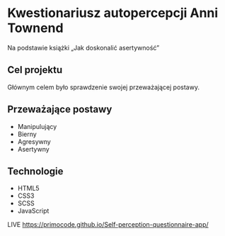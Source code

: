 # Kwestionariusz autopercepcji Anni Townend
Na podstawie książki „Jak doskonalić asertywność”

## Cel projektu
Głównym celem było sprawdzenie swojej przeważającej postawy. 

## Przeważające postawy
  - Manipulujący
  - Bierny
  - Agresywny 
  - Asertywny

## Technologie 
  - HTML5
  - CSS3
  - SCSS
  - JavaScript

LIVE 
https://primocode.github.io/Self-perception-questionnaire-app/
